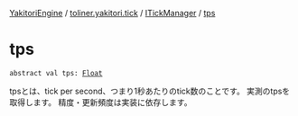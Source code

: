 [YakitoriEngine](../../index.md) / [toliner.yakitori.tick](../index.md) / [ITickManager](index.md) / [tps](./tps.md)

# tps

`abstract val tps: `[`Float`](https://kotlinlang.org/api/latest/jvm/stdlib/kotlin/-float/index.html)

tpsとは、tick per second、つまり1秒あたりのtick数のことです。
実測のtpsを取得します。
精度・更新頻度は実装に依存します。

